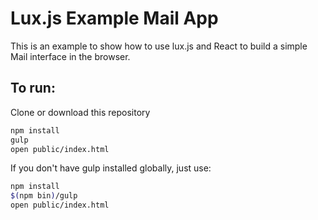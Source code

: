 # Lux.js Example Mail App

This is an example to show how to use lux.js and React to build a simple Mail interface in the browser.

## To run:

Clone or download this repository

```bash
npm install
gulp
open public/index.html
```

If you don't have gulp installed globally, just use:

```bash
npm install
$(npm bin)/gulp
open public/index.html
```
